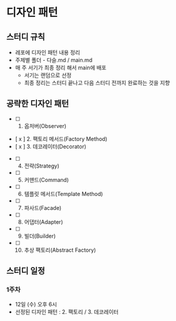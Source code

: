 # 디자인 패턴

## 스터디 규칙

- 레포에 디자인 패턴 내용 정리
- 주제별 폴더 - 다슬.md / main.md
- 매 주 서기가 최종 정리 해서 main에 배포
  - 서기는 랜덤으로 선정
  - 최종 정리는 스터디 끝나고 다음 스터디 전까지 완료하는 것을 지향

## 공략한 디자인 패턴

- [ ] 1. 옵저버(Observer)
- [ x ] 2. 팩토리 메서드(Factory Method)
- [ x ] 3. 데코레이터(Decorator)
- [ ] 4. 전략(Strategy)
- [ ] 5. 커맨드(Command)
- [ ] 6. 템플릿 메서드(Template Method)
- [ ] 7. 파사드(Facade)
- [ ] 8. 어댑터(Adapter)
- [ ] 9. 빌더(Builder)
- [ ] 10. 추상 팩토리(Abstract Factory)

## 스터디 일정

### 1주차

- 12일 (수) 오후 6시
- 선정된 디자인 패턴 : 2. 팩토리 / 3. 데코레이터

